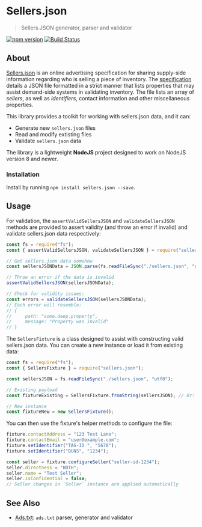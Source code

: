 # Sellers.json
> Sellers.JSON generator, parser and validator

[![npm version](https://badge.fury.io/js/sellers.json.svg)](https://www.npmjs.com/package/sellers.json) [![Build Status](https://travis-ci.org/perry-mitchell/sellers.json.svg?branch=master)](https://travis-ci.org/perry-mitchell/sellers.json)

## About

[Sellers.json](https://iabtechlab.com/sellers-json/) is an online advertising specification for sharing supply-side information regarding who is selling a piece of inventory. The [specification](https://iabtechlab.com/wp-content/uploads/2019/04/Sellers.json-Public-Comment-April-11-2019.pdf) details a JSON file formatted in a strict manner that lists properties that may assist demand-side systems in validating inventory. The file lists an array of _sellers_, as well as _identifiers_, contact information and other miscellaneous properties.

This library provides a toolkit for working with sellers.json data, and it can:

 * Generate new `sellers.json` files
 * Read and modify extisting files
 * Validate `sellers.json` data

The library is a lightweight **NodeJS** project designed to work on NodeJS version 8 and newer.

### Installation

Install by running `npm install sellers.json --save`.

## Usage

For validation, the `assertValidSellersJSON` and `validateSellersJSON` methods are provided to assert validity (and throw an error if invalid) and validate sellers.json data respectively:

```javascript
const fs = require("fs");
const { assertValidSellersJSON, validateSellersJSON } = require("sellers.json");

// Get sellers.json data somehow
const sellersJSONData = JSON.parse(fs.readFileSync("./sellers.json", "utf8"));

// Throw an error if the data is invalid
assertValidSellersJSON(sellersJSONData);

// Check for validity issues:
const errors = validateSellersJSON(sellersJSONData);
// Each error will resemble:
// {
//     path: "some.deep.property",
//     message: "Property was invalid"
// }
```

The `SellersFixture` is a class designed to assist with constructing valid sellers.json data. You can create a new instance or load it from existing data:

```javascript
const fs = require("fs");
const { SellersFixture } = require("sellers.json");

const sellersJSON = fs.readFileSync("./sellers.json", "utf8");

// Existing payload
const fixtureExisting = SellersFixture.fromString(sellersJSON); // Or: `SellersFixture.fromJSON(JSON.parse(sellersJSON)`

// New instance
const fixtureNew = new SellersFixture();
```

You can then use the fixture's helper methods to configure the file:

```javascript
fixture.contactAddress = "123 Test Lane";
fixture.contactEmail = "user@example.com";
fixture.setIdentifier("TAG-ID ", "5678");
fixture.setIdentifier("DUNS", "1234");

const seller = fixture.configureSeller("seller-id-1234");
seller.directness = "BOTH";
seller.name = "Test Seller";
seller.isConfidential = false;
// Seller changes in `Seller` instance are applied automatically
```

## See Also

 * [Ads.txt](https://github.com/perry-mitchell/ads.txt): `ads.txt` parser, generator and validator
